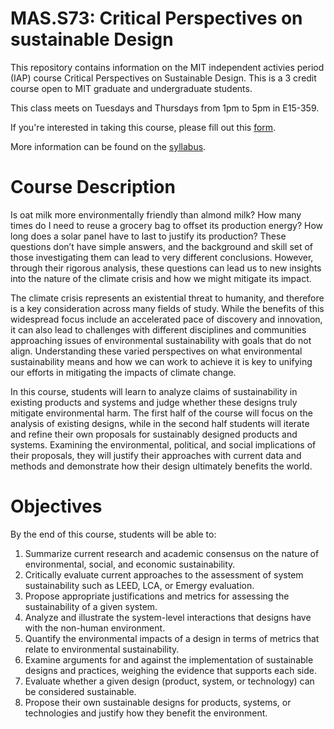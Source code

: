 # MAS.S73: Critical Perspectives on sustainable Design
This repository contains information on the MIT independent activies period (IAP) course Critical Perspectives on Sustainable Design. This is a 3 credit course open to MIT graduate and undergraduate students.

This class meets on Tuesdays and Thursdays from 1pm to 5pm in E15-359.

If you're interested in taking this course, please fill out this <a href="https://docs.google.com/forms/d/e/1FAIpQLSdeBnNllv0MZlbGOdv-Pnv_TL7e8PjvJKz8Q6aMbWt-Hqyjpg/viewform?embedded=true">form</a>.

More information can be found on the [syllabus](MASS73_Syllabus.pdf).

# Course Description
Is oat milk more environmentally friendly than almond milk? How many times do I need to reuse a grocery bag to offset its production energy? How long does a solar panel have to last to justify its production? These questions don’t have simple answers, and the background and skill set of those investigating them can lead to very different conclusions. However, through their rigorous analysis, these questions can lead us to new insights into the nature of the climate crisis and how we might mitigate its impact. 

The climate crisis represents an existential threat to humanity, and therefore is a key consideration across many fields of study. While the benefits of this widespread focus include an accelerated pace of discovery and innovation, it can also lead to challenges with different disciplines and communities approaching issues of environmental sustainability with goals that do not align. Understanding these varied perspectives on what environmental sustainability means and how we can work to achieve it is key to unifying our efforts in mitigating the impacts of climate change. 

In this course, students will learn to analyze claims of sustainability in existing products and systems and judge whether these designs truly mitigate environmental harm. The first half of the course will focus on the analysis of existing designs, while in the second half students will iterate and refine their own proposals for sustainably designed products and systems. Examining the environmental, political, and social implications of their proposals, they will justify their approaches with current data and methods and demonstrate how their design ultimately benefits the world.

# Objectives
By the end of this course, students will be able to:
 1. Summarize current research and academic consensus on the nature of environmental, social, and economic sustainability.
 2. Critically evaluate current approaches to the assessment of system sustainability such as LEED, LCA, or Emergy evaluation.
 3. Propose appropriate justifications and metrics for assessing the sustainability of a given system.
4. Analyze and illustrate the system-level interactions that designs have with the non-human environment.
5. Quantify the environmental impacts of a design in terms of metrics that relate to environmental sustainability.
6. Examine arguments for and against the implementation of sustainable designs and practices, weighing the evidence that supports each side. 
7. Evaluate whether a given design (product, system, or technology) can be considered sustainable.
8. Propose their own sustainable designs for products, systems, or technologies and justify how they benefit the environment.

